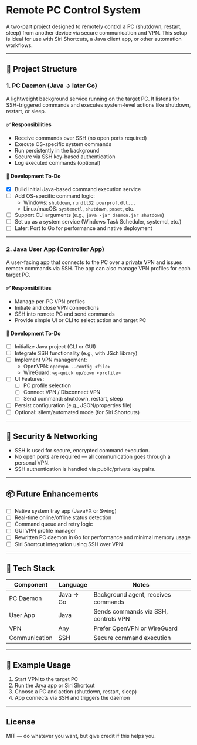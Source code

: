 # Remote PC Control System

A two-part project designed to remotely control a PC (shutdown, restart, sleep) from another device via secure communication and VPN. This setup is ideal for use with Siri Shortcuts, a Java client app, or other automation workflows.

---

## 🔧 Project Structure

### 1. **PC Daemon (Java → later Go)**

A lightweight background service running on the target PC. It listens for SSH-triggered commands and executes system-level actions like shutdown, restart, or sleep.

#### ✅ Responsibilities
- Receive commands over SSH (no open ports required)
- Execute OS-specific system commands
- Run persistently in the background
- Secure via SSH key-based authentication
- Log executed commands (optional)

#### 🚧 Development To-Do
- [x] Build initial Java-based command execution service
- [ ] Add OS-specific command logic:
  - Windows: `shutdown`, `rundll32 powrprof.dll...`
  - Linux/macOS: `systemctl`, `shutdown`, `pmset`, etc.
- [ ] Support CLI arguments (e.g., `java -jar daemon.jar shutdown`)
- [ ] Set up as a system service (Windows Task Scheduler, systemd, etc.)
- [ ] Later: Port to Go for performance and native deployment

---

### 2. **Java User App (Controller App)**

A user-facing app that connects to the PC over a private VPN and issues remote commands via SSH. The app can also manage VPN profiles for each target PC.

#### ✅ Responsibilities
- Manage per-PC VPN profiles
- Initiate and close VPN connections
- SSH into remote PC and send commands
- Provide simple UI or CLI to select action and target PC

#### 🚧 Development To-Do
- [ ] Initialize Java project (CLI or GUI)
- [ ] Integrate SSH functionality (e.g., with JSch library)
- [ ] Implement VPN management:
  - OpenVPN: `openvpn --config <file>`
  - WireGuard: `wg-quick up/down <profile>`
- [ ] UI Features:
  - [ ] PC profile selection
  - [ ] Connect VPN / Disconnect VPN
  - [ ] Send command: shutdown, restart, sleep
- [ ] Persist configuration (e.g., JSON/properties file)
- [ ] Optional: silent/automated mode (for Siri Shortcuts)

---

## 🔐 Security & Networking

- SSH is used for secure, encrypted command execution.
- No open ports are required — all communication goes through a personal VPN.
- SSH authentication is handled via public/private key pairs.

---

## 📦 Future Enhancements

- [ ] Native system tray app (JavaFX or Swing)
- [ ] Real-time online/offline status detection
- [ ] Command queue and retry logic
- [ ] GUI VPN profile manager
- [ ] Rewritten PC daemon in Go for performance and minimal memory usage
- [ ] Siri Shortcut integration using SSH over VPN

---

## 🧪 Tech Stack

| Component      | Language | Notes                                  |
|----------------|----------|----------------------------------------|
| PC Daemon      | Java → Go | Background agent, receives commands    |
| User App       | Java      | Sends commands via SSH, controls VPN   |
| VPN            | Any       | Prefer OpenVPN or WireGuard            |
| Communication  | SSH       | Secure command execution               |

---

## 📁 Example Usage

1. Start VPN to the target PC
2. Run the Java app or Siri Shortcut
3. Choose a PC and action (shutdown, restart, sleep)
4. App connects via SSH and triggers the daemon

---

## License

MIT — do whatever you want, but give credit if this helps you.
